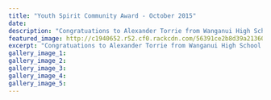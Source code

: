 ```yaml
---
title: "Youth Spirit Community Award - October 2015"
date: 
description: "Congratuations to Alexander Torrie from Wanganui High School for being a Finalist for the Youth Spirit Community Award held at the Wanganui War Memorial Centre on Monday 12 October."
featured_image: http://c1940652.r52.cf0.rackcdn.com/56391ce2b8d39a213600050f/11179.jpg
excerpt: "Congratuations to Alexander Torrie from Wanganui High School for being a Finalist for the Youth Spirit Community Award held at the Wanganui War Memorial Centre on Monday 12 October."
gallery_image_1: 
gallery_image_2: 
gallery_image_3: 
gallery_image_4: 
gallery_image_5: 
---
```


